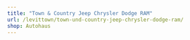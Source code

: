 ```yaml
---
title: "Town & Country Jeep Chrysler Dodge RAM"
url: /levittown/town-und-country-jeep-chrysler-dodge-ram/
shop: Autohaus
---
```

